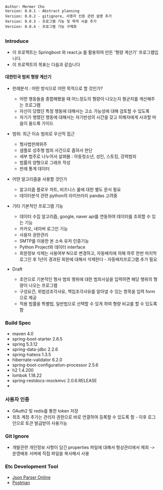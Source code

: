 ## 
    Author: Mermer Cho
    Version: 0.0.1 - Abstract planning
    Version: 0.0.2 - gitignore, 사용자 인증 관련 설명 추가
    Version: 0.0.3 - 프로그램 기능 및 목적 서술 추가
    Version: 0.0.4 - 프로그램 기능 구체화
##



### Introduce ###
- 이 프로젝트는 Springboot 와 react.js 를 활용하여 만든 '형량 계산기' 프로그램입니다.
- 이 프로젝트의 목표는 다음과 같습니다

#### 대한민국 범죄 형량 계산기 ####
- 판례분석 : 어떤 방식으로 어떤 목적으로 할 것인가?    
    - 어떤 행동들을 종합해봤을 때 어느정도의 형량이 나오는지 평균치를 계산해주는 프로그램
    - 자신이 당했던 특정 행동에 대해서는 고소 가능성에 대해 검토할 수 있도록
    - 자기가 행했던 행동에 대해서는 자기반성의 시간을 갖고 피해자에게 사과할 마음이 들드록 가이드          
- 범위: 최근 이슈 범죄로 우선적 접근
	- 형사법판례위주
	- 샘플로 성추행 범죄 사건으로 좁혀서 판단
	- 세부 범주로 나누어서 살펴봄 : 아동청소년, 성인, 스토킹, 강력범죄
	- 법률의 양형으로 그래프 작성
	- 판례 통계 데이터
- 어떤 알고리즘을 사용할 것인가
    - 알고리즘 플로우 차트, 비즈니스 룰에 대한 별도 문서 필요
    - 데이터분석 관련 python의 라이브러리 pandas 고려중

- 기타 기본적인 프로그램 기능
  -  데이터 수집 알고리즘, google, naver api를 연동하여 데이터를 조회할 수 있는 기능
  -  카카오, 네이버 로그인 기능
  -  사용자 권한관리
  -  SMTP를 이용한 본 소속 유저 인증기능
  -  Python Project와 데이터 interface
  -  회원정보 삭제는 사용여부 N으로 변경하고, 자동배치에 의해 하루 한번 마지막 로그인 후 1년이 경과된 회원에 대해서 삭제한다 - 자동배치프로그램 추가 필요
  
- Draft
  - 초안으로 기본적인 형사 범죄 행위에 대한 범죄사실을 입력하면 해당 행위의 형량이 나오는 프로그램
  - 구성요건, 위법성조각사유, 책임조각사유를 알아낼 수 있는 항목을 입력 form으로 제공
  - 적용 법률을 특별법, 일반법으로 선택할 수 있게 하여 형량 비교를 할 수 있도록 함

### Build Spec ###
- maven 4.0
- spring-boot-starter 2.6.5
- spring 5.3.12
- spring-data-jdbc 2.2.6
- spring-hateos 1.3.5
- hibernate-validator 6.2.0
- spring-boot-configuration-processor 2.5.6
- h2 1.4.200
- lombok 1.18.22
- spring-restdocs-mockmvc 2.0.6.RELEASE
- 

### 사용자 인증 ###
- OAuth2 및 redis를 통한 token 저장
- 최초 계정 추가는 관리자 권한으로 바로 연결하여 등록할 수 있도록 함 - 이후 로그인으로 토큰 발급받아 사용가능

### Git Ignore ###
- 개발관련 개인정보 사항이 담긴 properties 파일에 대해서 형상관리에서 제외 -> 운영배포 서버에 직접 파일을 복사해서 사용


### Etc Development Tool ###
- [Json Parser Online][jsonParserLink]
- [Postman][postmanLink]

[jsonParserLink]: http://json.parser.online.fr "jsonParser Link"
[postmanLink]: https://www.postman.com "postman Link"





